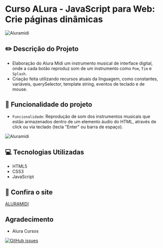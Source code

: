 # Curso ALura - JavaScript para Web: Crie páginas dinâmicas

![Aluramidi](https://user-images.githubusercontent.com/92823605/157333330-09e88a52-65ff-412e-a47f-899bef073296.png)

## :pencil2: Descrição do Projeto
  
- Elaboração do Alura Midi um instrumento musical de interface digital, onde a cada botão reproduz som de um instrumento como `Pom`, `Tim` e `Splash`.
- Criação feita utilizando recursos atuais da linguagem, como constantes, variáveis, querySelector, template string, eventos de teclado e de mouse.

## :hammer: Funcionalidade do projeto

- `Funcionalidade`: Reprodução de som dos instrumentos musicais que estão armazenados dentro de um elemento áudio do HTML, através de click ou via teclado (tecla "Enter" ou barra de espaço).

![Aluramidi](https://user-images.githubusercontent.com/92823605/157335212-f13c009f-6ac9-4d60-8950-c0eb9df0367c.gif)

## :computer: Tecnologias Utilizadas

- HTML5
- CSS3
- JavaScript

## :star2: Confira o site 

<a href="https://moniquefracarollicamargo.github.io/Aluramidi/">ALURAMIDI</a>

## Agradecimento

- Alura Cursos

<a href="https://github.com/MoniqueFracarolliCamargo/Aluramidi/issues"><img alt="GitHub issues" src="https://img.shields.io/github/issues/MoniqueFracarolliCamargo/Aluramidi"></a>
